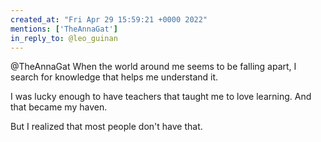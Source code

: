 ```yaml
---
created_at: "Fri Apr 29 15:59:21 +0000 2022"
mentions: ['TheAnnaGat']
in_reply_to: @leo_guinan
---
```


@TheAnnaGat When the world around me seems to be falling apart, I search for knowledge that helps me understand it.  

I was lucky enough to have teachers that taught me to love learning. And that became my haven.

But I realized that most people don't have that.